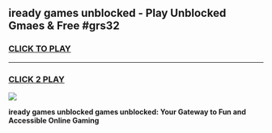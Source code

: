 
## iready games unblocked - Play Unblocked Gmaes & Free #grs32
<h3>
<a href="https://news.freeplayer.one?title=iready_games_unblocked&ref=24F">CLICK TO PLAY</a></h3>
<hr>

<h3>
<a href="https://news.freeplayer.one?title=iready_games_unblocked&ref=24F">CLICK 2 PLAY</a>
  
</h3>

<a href="https://news.freeplayer.one?title=iready_games_unblocked&ref=24F/"><img src="https://clearcache.store/games.png"></a>


**iready games unblocked games unblocked: Your Gateway to Fun and Accessible Online Gaming**
